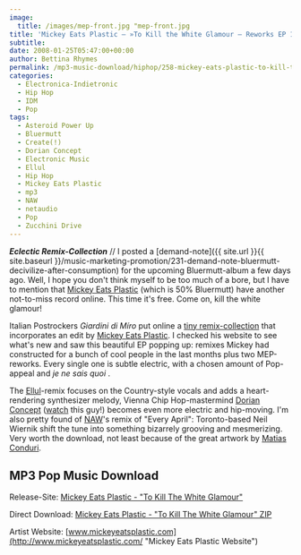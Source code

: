 ```yaml
---
image:
  title: /images/mep-front.jpg "mep-front.jpg
title: 'Mickey Eats Plastic – »To Kill the White Glamour – Reworks EP 1« (Sijis Netlabel)'
subtitle: 
date: 2008-01-25T05:47:00+00:00
author: Bettina Rhymes
permalink: /mp3-music-download/hiphop/258-mickey-eats-plastic-to-kill-the-white-glamour-reworks-ep-1
categories:
  - Electronica-Indietronic
  - Hip Hop
  - IDM
  - Pop
tags:
  - Asteroid Power Up
  - Bluermutt
  - Create(!)
  - Dorian Concept
  - Electronic Music
  - Ellul
  - Hip Hop
  - Mickey Eats Plastic
  - mp3
  - NAW
  - netaudio
  - Pop
  - Zucchini Drive
---
```

***Eclectic Remix-Collection*** // I posted a [demand-note]({{ site.url }}{{ site.baseurl }}/music-marketing-promotion/231-demand-note-bluermutt-decivilize-after-consumption) for the upcoming Bluermutt-album a few days ago. Well, I hope you don't think myself to be too much of a bore, but I have to mention that [Mickey Eats Plastic](http://www.mickeyeatsplastic.com/ "Mickey Eats Plastic Website") (which is 50% Bluermutt) have another not-to-miss record online. This time it's free. Come on, kill the white glamour!<!--more-->

<!--adsense-->

Italian Postrockers _Giardini di Míro_ put online a [tiny remix-collection](http://www.giardinidimiro.com/wordpress/?p=103) that incorporates an edit by [Mickey Eats Plastic](http://www.mickeyeatsplastic.com/ "Mickey Eats Plastic Website"). I checked his website to see what's new and saw this beautiful EP popping up: remixes Mickey had constructed for a bunch of cool people in the last months plus two MEP-reworks. Every single one is subtle electric, with a chosen amount of Pop-appeal and _je ne sais quoi_ .

The [Ellul](http://www.myspace.com/ellulband "Ellul @ Myspace")-remix focuses on the Country-style vocals and adds a heart-rendering synthesizer melody, Vienna Chip Hop-mastermind [Dorian Concept](http://www.myspace.com/dorianconcept "Dorian Concept @ Myspace") ([watch](http://www.youtube.com/watch?v=OdRP3dQ9QOM "Dorian Concept @ Youtube") this guy!) becomes even more electric and hip-moving. I'm also pretty found of [NAW](http://www.phoniq.net/ "NAW Website")'s remix of "Every April": Toronto-based Neil Wiernik shift the tune into something bizarrely grooving and mesmerizing. Very worth the download, not least because of the great artwork by [Matias Conduri](http://www.flickr.com/photos/matiascoduri).

## MP3 Pop Music Download

Release-Site: [Mickey Eats Plastic - "To Kill The White Glamour"](http://www.mickeyeatsplastic.com/music.htm)
  
Direct Download: [Mickey Eats Plastic - "To Kill The White Glamour" ZIP](http://www.mickeyeatsplastic.com/music/MEP-Reworks_ep_1-To_kill_the_white_glamour.zip)[](http://www.sijis.com "Sijis Netlabel")
  
Artist Website: [www.mickeyeatsplastic.com](http://www.mickeyeatsplastic.com/ "Mickey Eats Plastic Website")